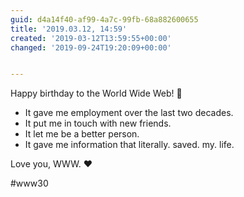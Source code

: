 ```yaml
---
guid: d4a14f40-af99-4a7c-99fb-68a882600655
title: '2019.03.12, 14:59'
created: '2019-03-12T13:59:55+00:00'
changed: '2019-09-24T19:20:09+00:00'


---
```


Happy birthday to the World Wide Web! 🎉

- It gave me employment over the last two decades. 
- It put me in touch with new friends. 
- It let me be a better person. 
- It gave me information that literally. saved. my. life. 

Love you, WWW. ❤️

#www30
